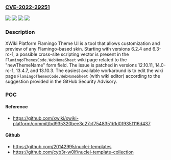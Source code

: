 ### [CVE-2022-29251](https://cve.mitre.org/cgi-bin/cvename.cgi?name=CVE-2022-29251)
![](https://img.shields.io/static/v1?label=Product&message=xwiki-platform&color=blue)
![](https://img.shields.io/static/v1?label=Version&message=n%2Fa&color=blue)
![](https://img.shields.io/static/v1?label=Vulnerability&message=CWE-116%3A%20Improper%20Encoding%20or%20Escaping%20of%20Output&color=brighgreen)
![](https://img.shields.io/static/v1?label=Vulnerability&message=CWE-80%3A%20Improper%20Neutralization%20of%20Script-Related%20HTML%20Tags%20in%20a%20Web%20Page%20(Basic%20XSS)&color=brighgreen)

### Description

XWiki Platform Flamingo Theme UI is a tool that allows customization and preview of any Flamingo-based skin. Starting with versions 6.2.4 and 6.3-rc-1, a possible cross-site scripting vector is present in the `FlamingoThemesCode.WebHomeSheet` wiki page related to the "newThemeName" form field. The issue is patched in versions 12.10.11, 14.0-rc-1, 13.4.7, and 13.10.3. The easiest available workaround is to edit the wiki page `FlamingoThemesCode.WebHomeSheet` (with wiki editor) according to the suggestion provided in the GitHub Security Advisory.

### POC

#### Reference
- https://github.com/xwiki/xwiki-platform/commit/bd935320bee3c27cf7548351b1d0f935f116d437

#### Github
- https://github.com/20142995/nuclei-templates
- https://github.com/cyb3r-w0lf/nuclei-template-collection


